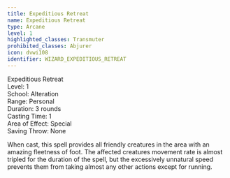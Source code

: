 ```yaml
---
title: Expeditious Retreat
name: Expeditious Retreat
type: Arcane
level: 1
highlighted_classes: Transmuter
prohibited_classes: Abjurer
icon: dvwi108
identifier: WIZARD_EXPEDITIOUS_RETREAT
---
```

Expeditious Retreat  
Level: 1  
School: Alteration  
Range: Personal  
Duration: 3 rounds  
Casting Time: 1  
Area of Effect: Special  
Saving Throw: None  
  
When cast, this spell provides all friendly creatures in the area with an amazing fleetness of foot. The affected creatures movement rate is almost tripled for the duration of the spell, but the excessively unnatural speed prevents them from taking almost any other actions except for running.  
